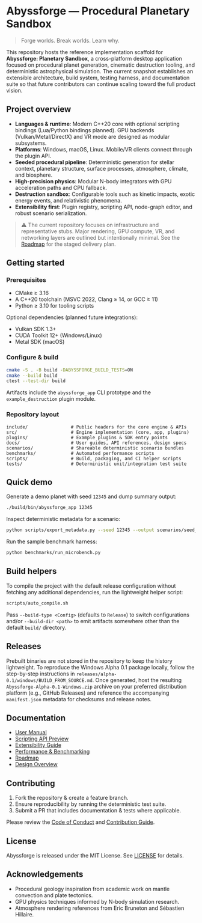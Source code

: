 # Abyssforge — Procedural Planetary Sandbox

> Forge worlds. Break worlds. Learn why.

This repository hosts the reference implementation scaffold for **Abyssforge: Planetary Sandbox**, a cross-platform desktop application focused on procedural planet generation, cinematic destruction tooling, and deterministic astrophysical simulation. The current snapshot establishes an extensible architecture, build system, testing harness, and documentation suite so that future contributors can continue scaling toward the full product vision.

## Project overview

- **Languages & runtime**: Modern C++20 core with optional scripting bindings (Lua/Python bindings planned). GPU backends (Vulkan/Metal/DirectX) and VR mode are designed as modular subsystems.
- **Platforms**: Windows, macOS, Linux. Mobile/VR clients connect through the plugin API.
- **Seeded procedural pipeline**: Deterministic generation for stellar context, planetary structure, surface processes, atmosphere, climate, and biosphere.
- **High-precision physics**: Modular N-body integrators with GPU acceleration paths and CPU fallback.
- **Destruction sandbox**: Configurable tools such as kinetic impacts, exotic energy events, and relativistic phenomena.
- **Extensibility first**: Plugin registry, scripting API, node-graph editor, and robust scenario serialization.

> ⚠️ The current repository focuses on infrastructure and representative stubs. Major rendering, GPU compute, VR, and networking layers are outlined but intentionally minimal. See the [Roadmap](docs/guides/roadmap.md) for the staged delivery plan.

## Getting started

### Prerequisites

- CMake ≥ 3.16
- A C++20 toolchain (MSVC 2022, Clang ≥ 14, or GCC ≥ 11)
- Python ≥ 3.10 for tooling scripts

Optional dependencies (planned future integrations):

- Vulkan SDK 1.3+
- CUDA Toolkit 12+ (Windows/Linux)
- Metal SDK (macOS)

### Configure & build

```bash
cmake -S . -B build -DABYSSFORGE_BUILD_TESTS=ON
cmake --build build
ctest --test-dir build
```

Artifacts include the `abyssforge_app` CLI prototype and the `example_destruction` plugin module.

### Repository layout

```
include/                # Public headers for the core engine & APIs
src/                    # Engine implementation (core, app, plugins)
plugins/                # Example plugins & SDK entry points
docs/                   # User guides, API references, design specs
scenarios/              # Shareable deterministic scenario bundles
benchmarks/             # Automated performance scripts
scripts/                # Build, packaging, and CI helper scripts
tests/                  # Deterministic unit/integration test suite
```

## Quick demo

Generate a demo planet with seed `12345` and dump summary output:

```bash
./build/bin/abyssforge_app 12345
```

Inspect deterministic metadata for a scenario:

```bash
python scripts/export_metadata.py --seed 12345 --output scenarios/seed_12345.json
```

Run the sample benchmark harness:

```bash
python benchmarks/run_microbench.py
```

## Build helpers

To compile the project with the default release configuration without fetching any additional
dependencies, run the lightweight helper script:

```bash
scripts/auto_compile.sh
```

Pass `--build-type <Config>` (defaults to `Release`) to switch configurations and/or `--build-dir
<path>` to emit artifacts somewhere other than the default `build/` directory.

## Releases

Prebuilt binaries are not stored in the repository to keep the history lightweight. To reproduce
the Windows Alpha 0.1 package locally, follow the step-by-step instructions in
`releases/alpha-0.1/windows/BUILD_FROM_SOURCE.md`. Once generated, host the resulting
`Abyssforge-Alpha-0.1-Windows.zip` archive on your preferred distribution platform (e.g., GitHub
Releases) and reference the accompanying `manifest.json` metadata for checksums and release notes.

## Documentation

- [User Manual](docs/user_manual.md)
- [Scripting API Preview](docs/api/scripting_api.md)
- [Extensibility Guide](docs/guides/extensibility.md)
- [Performance & Benchmarking](docs/guides/performance.md)
- [Roadmap](docs/guides/roadmap.md)
- [Design Overview](docs/guides/design_overview.md)

## Contributing

1. Fork the repository & create a feature branch.
2. Ensure reproducibility by running the deterministic test suite.
3. Submit a PR that includes documentation & tests where applicable.

Please review the [Code of Conduct](docs/CODE_OF_CONDUCT.md) and [Contribution Guide](docs/CONTRIBUTING.md).

## License

Abyssforge is released under the MIT License. See [LICENSE](LICENSE) for details.

## Acknowledgements

- Procedural geology inspiration from academic work on mantle convection and plate tectonics.
- GPU physics techniques informed by N-body simulation research.
- Atmosphere rendering references from Eric Bruneton and Sébastien Hillaire.
